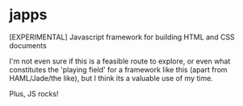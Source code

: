 japps
=====

[EXPERIMENTAL] Javascript framework for building HTML and CSS documents

I'm not even sure if this is a feasible route to explore, or even what constitutes the 'playing field' for a framework like this (apart from HAML/Jade/the like), but I think its a valuable use of my time.

Plus, JS rocks!
